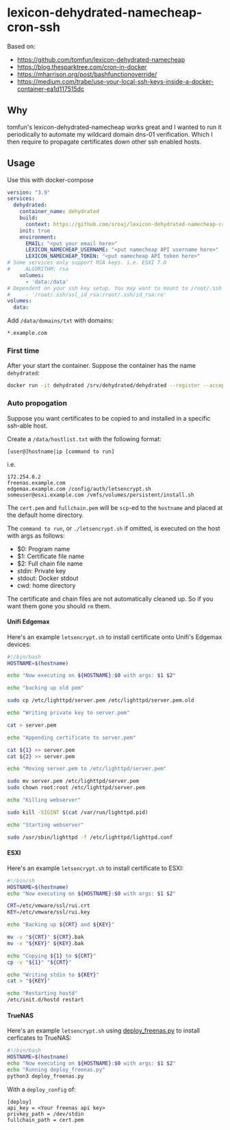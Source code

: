 # lexicon-dehydrated-namecheap-cron-ssh

Based on:
 - https://github.com/tomfun/lexicon-dehydrated-namecheap
 - https://blog.thesparktree.com/cron-in-docker
 - https://mharrison.org/post/bashfunctionoverride/ 
 - https://medium.com/trabe/use-your-local-ssh-keys-inside-a-docker-container-ea1d117515dc

## Why

tomfun's lexicon-dehydrated-namecheap works great and I wanted to run it periodically to automate my wildcard domain dns-01 verification. Which I then require to propagate certificates down other ssh enabled hosts.

## Usage

Use this with docker-compose

```yaml
version: "3.9"
services:
  dehydrated:
    container_name: dehydrated
    build:
      context: https://github.com/sroaj/lexicon-dehydrated-namecheap-cron-ssh.git
    init: true
    environment:
      EMAIL: "<put your email here>"
      LEXICON_NAMECHEAP_USERNAME: "<put namecheap API username here>"
      LEXICON_NAMECHEAP_TOKEN: "<put namecheap API token here>"
# Some services only support RSA keys. i.e. ESXI 7.0
#     ALGORITHM: rsa
    volumes:
      - 'data:/data'
# Dependent on your ssh key setup. You may want to mount to /root/.ssh to have full control
#     - '/root/.ssh/ssl_id_rsa:/root/.ssh/id_rsa:ro'
volumes:
  data:
```

Add ```/data/domains/txt``` with domains:

```txt
*.example.com
```

### First time

After your start the container. Suppose the container has the name ```dehydrated```:

```bash
docker run -it dehydrated /srv/dehydrated/dehydrated --register --accept-terms
```

### Auto propogation

Suppose you want certificates to be copied to and installed in a specific ssh-able host.

Create a ```/data/hostlist.txt``` with the following format:

```
[user@]hostname|ip [command to run]
```

i.e.

```
172.254.0.2
freenas.example.com
edgemax.example.com /config/auth/letsencrypt.sh
someuser@esxi.example.com /vmfs/volumes/persistent/install.sh
```

The ```cert.pem``` and ```fullchain.pem``` will be ```scp```-ed to the ```hostname``` and placed at the default home directory. 

The ```command to run```, or ```./letsencrypt.sh``` if omitted, is executed on the host with args as follows:

 - $0: Program name
 - $1: Certificate file name
 - $2: Full chain file name
 - stdin: Private key
 - stdout: Docker stdout
 - cwd: home directory

The certificate and chain files are not automatically cleaned up. So if you want them gone you should ```rm``` them.

#### Unifi Edgemax

Here's an example ```letsencrypt.sh``` to install certificate onto Unifi's Edgemax devices:

```bash
#!/bin/bash
HOSTNAME=$(hostname)

echo "Now executing on ${HOSTNAME}:$0 with args: $1 $2"

echo "backing up old pem"

sudo cp /etc/lighttpd/server.pem /etc/lighttpd/server.pem.old

echo "Writing private key to server.pem"

cat > server.pem

echo "Appending certificate to server.pem"

cat ${1} >> server.pem
cat ${2} >> server.pem

echo "Moving server.pem to /etc/lighttpd/server.pem"

sudo mv server.pem /etc/lighttpd/server.pem
sudo chown root:root /etc/lighttpd/server.pem

echo "Killing webserver"

sudo kill -SIGINT $(cat /var/run/lighttpd.pid)

echo "Starting webserver"

sudo /usr/sbin/lighttpd -f /etc/lighttpd/lighttpd.conf
```

#### ESXI

Here's an example ```letsencrypt.sh``` to install certificate to ESXI:

```bash
#!/bin/sh
HOSTNAME=$(hostname)
echo "Now executing on ${HOSTNAME}:$0 with args: $1 $2"

CRT=/etc/vmware/ssl/rui.crt
KEY=/etc/vmware/ssl/rui.key

echo "Backing up ${CRT} and ${KEY}"

mv -v "${CRT}" ${CRT}.bak
mv -v "${KEY}" ${KEY}.bak

echo "Copying ${1} to ${CRT}"
cp -v "${1}" "${CRT}"

echo "Writing stdin to ${KEY}"
cat > "${KEY}"

echo "Restarting hostd"
/etc/init.d/hostd restart
```

#### TrueNAS

Here's an example ```letsencrypt.sh``` using [deploy_freenas.py](https://github.com/danb35/deploy-freenas) to install cerficates to TrueNAS:

```bash
#!/bin/bash
HOSTNAME=$(hostname)
echo "Now executing on ${HOSTNAME}:$0 with args: $1 $2"
echo "Running deploy_freenas.py"
python3 deploy_freenas.py
```

With a ```deploy_config``` of:
```
[deploy]
api_key = <Your freenas api key>
privkey_path = /dev/stdin
fullchain_path = cert.pem
```
